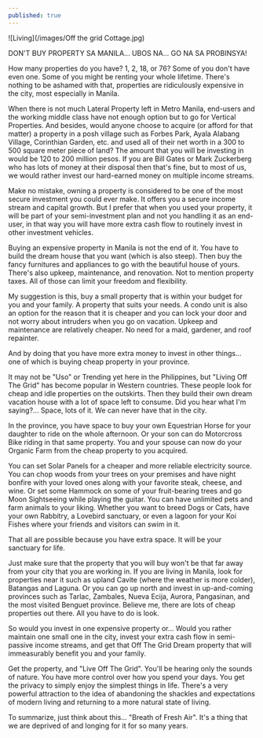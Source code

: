 ```yaml
---
published: true
---
```

![Living](/images/Off the grid Cottage.jpg)

DON'T BUY PROPERTY SA MANILA...
UBOS NA...
GO NA SA PROBINSYA!

How many properties do you have? 
1, 2, 18, or 76?
Some of you don't have even one. Some of you might be renting your whole lifetime. 
There's nothing to be ashamed with that, properties are ridiculously expensive in the city, most especially in Manila.

When there is not much Lateral Property left in Metro Manila, end-users and the working middle class have not enough option but to go for Vertical Properties. 
And besides, would anyone choose to acquire (or afford for that matter) a property in a posh village such as Forbes Park, Ayala Alabang Village, Corinthian Garden, etc. and used all of their net worth in a 300 to 500 square meter piece of land?
The amount that you will be investing in would be 120 to 200 million pesos.
If you are Bill Gates or Mark Zuckerberg who has lots of money at their disposal then that's fine, but to most of us, we would rather invest our hard-earned money on multiple income streams.

Make no mistake, owning a property is considered to be one of the most secure investment you could ever make. It offers you a secure income stream and capital growth.
But I prefer that when you used your property, it will be part of your semi-investment plan and not you handling it as an end-user, in that way you will have more extra cash flow to routinely invest in other investment vehicles. 

Buying an expensive property in Manila is not the end of it. You have to build the dream house that you want (which is also steep). Then buy the fancy furnitures and appliances to go with the beautiful house of yours. 
There's also upkeep, maintenance, and renovation. Not to mention property taxes. 
All of those can limit your freedom and flexibility. 

My suggestion is this, buy a small property that is within your budget for you and your family. A property that suits your needs. 
A condo unit is also an option for the reason that it is cheaper and you can lock your door and not worry about intruders when you go on vacation. 
Upkeep and maintenance are relatively cheaper. No need for a maid, gardener, and roof repainter. 

And by doing that you have more extra money to invest in other things... one of which is buying cheap property in your province. 

It may not be "Uso" or Trending yet here in the Philippines, but "Living Off The Grid" has become popular in Western countries. 
These people look for cheap and idle properties on the outskirts. Then they build their own dream vacation house with a lot of space left to consume.
Did you hear what I'm saying?... Space, lots of it. 
We can never have that in the city.

In the province, you have space to buy your own Equestrian Horse for your daughter to ride on the whole afternoon. 
Or your son can do Motorcross Bike riding in that same property. 
You and your spouse can now do your Organic Farm from the cheap property to you acquired.

You can set Solar Panels for a cheaper and more reliable electricity source. 
You can chop woods from your trees on your premises and have night bonfire with your loved ones along with your favorite steak, cheese, and wine. 
Or set some Hammock on some of your fruit-bearing trees and go Moon Sightseeing while playing the guitar.
You can have unlimited pets and farm animals to your liking. Whether you want to breed Dogs or Cats, have your own Rabbitry, a Lovebird sanctuary, or even a lagoon for your Koi Fishes where your friends and visitors can swim in it. 

That all are possible because you have extra space. It will be your sanctuary for life.

Just make sure that the property that you will buy won't be that far away from your city that you are working in. 
If you are living in Manila, look for properties near it such as upland Cavite (where the weather is more colder), Batangas and Laguna. 
Or you can go up north and invest in up-and-coming provinces such as Tarlac, Zambales, Nueva Ecija, Aurora, Pangasinan, and the most visited Benguet province. 
Believe me, there are lots of cheap properties out there. All you have to do is look. 

So would you invest in one expensive property or...
Would you rather maintain one small one in the city, invest your extra cash flow in semi-passive income streams, and get that Off The Grid Dream property that will immeasurably benefit you and your family.
   
Get the property, and "Live Off The Grid".
You'll be hearing only the sounds of nature. You have more control over how you spend your days. 
You get the privacy to simply enjoy the simplest things in life.
There's a very powerful attraction to the idea of abandoning the shackles and expectations of modern living and returning to a more natural state of living.

To summarize, just think about this... "Breath of Fresh Air".
It's a thing that we are deprived of and longing for it for so many years.
